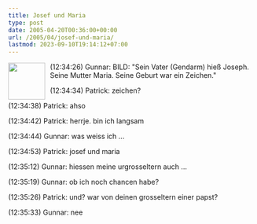 ```yaml
---
title: Josef und Maria
type: post
date: 2005-04-20T00:36:00+00:00
url: /2005/04/josef-und-maria/
lastmod: 2023-09-10T19:14:12+07:00
---
```

<img src="/images/105.jpg" style="height:75px;width:75px;float:left;margin-right:10px;" />(12:34:26) Gunnar: BILD: "Sein Vater (Gendarm) hieß Joseph. Seine Mutter Maria. Seine Geburt war ein Zeichen."

(12:34:34) Patrick: zeichen?

(12:34:38) Patrick: ahso

(12:34:42) Patrick: herrje. bin ich langsam

(12:34:44) Gunnar: was weiss ich ...

(12:34:53) Patrick: josef und maria

(12:35:12) Gunnar: hiessen meine urgrosseltern auch ...

(12:35:19) Gunnar: ob ich noch chancen habe?

(12:35:26) Patrick: und? war von deinen grosseltern einer papst?

(12:35:33) Gunnar: nee

